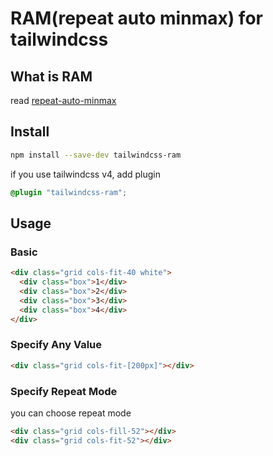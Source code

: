 # RAM(repeat auto minmax) for tailwindcss

## What is RAM

read [repeat-auto-minmax](https://web.dev/patterns/layout/repeat-auto-minmax?hl=zh-cn)

## Install

```sh
npm install --save-dev tailwindcss-ram
```

if you use tailwindcss v4, add plugin

```css
@plugin "tailwindcss-ram";
```

## Usage

### Basic

```html
<div class="grid cols-fit-40 white">
  <div class="box">1</div>
  <div class="box">2</div>
  <div class="box">3</div>
  <div class="box">4</div>
</div>
```

### Specify Any Value

```html
<div class="grid cols-fit-[200px]"></div>
```

### Specify Repeat Mode

you can choose repeat mode

```html
<div class="grid cols-fill-52"></div>
<div class="grid cols-fit-52"></div>
```
